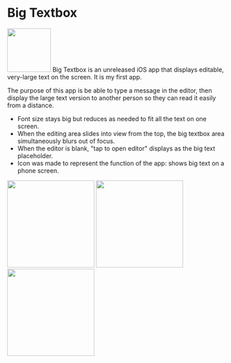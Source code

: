 # Big Textbox
<img src="Non-essential/rounded-corner-icon.png" width="100">
Big Textbox is an unreleased iOS app that displays editable, very-large text on the screen. It is my first app.

The purpose of this app is be able to type a message in the editor, then display the large text version to another person so they can read it easily from a distance.

- Font size stays big but reduces as needed to fit all the text on one screen.
- When the editing area slides into view from the top, the big textbox area simultaneously blurs out of focus.
- When the editor is blank, "tap to open editor" displays as the big text placeholder.
- Icon was made to represent the function of the app: shows big text on a phone screen.

<img src="Non-essential/1.jpeg" width="200"> <img src="Non-essential/3.jpeg" width="200"> <img src="Non-essential/4.jpeg" width="200">
